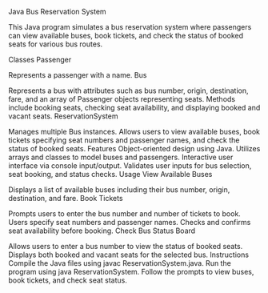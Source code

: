 Java Bus Reservation System

This Java program simulates a bus reservation system where passengers can view available buses, book tickets, and check the status of booked seats for various bus routes.

Classes
Passenger

Represents a passenger with a name.
Bus

Represents a bus with attributes such as bus number, origin, destination, fare, and an array of Passenger objects representing seats.
Methods include booking seats, checking seat availability, and displaying booked and vacant seats.
ReservationSystem

Manages multiple Bus instances.
Allows users to view available buses, book tickets specifying seat numbers and passenger names, and check the status of booked seats.
Features
Object-oriented design using Java.
Utilizes arrays and classes to model buses and passengers.
Interactive user interface via console input/output.
Validates user inputs for bus selection, seat booking, and status checks.
Usage
View Available Buses

Displays a list of available buses including their bus number, origin, destination, and fare.
Book Tickets

Prompts users to enter the bus number and number of tickets to book.
Users specify seat numbers and passenger names.
Checks and confirms seat availability before booking.
Check Bus Status Board

Allows users to enter a bus number to view the status of booked seats.
Displays both booked and vacant seats for the selected bus.
Instructions
Compile the Java files using javac ReservationSystem.java.
Run the program using java ReservationSystem.
Follow the prompts to view buses, book tickets, and check seat status.

